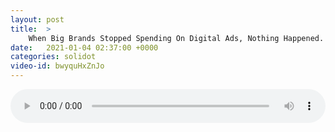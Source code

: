 ```yaml
---
layout: post
title:  >
    When Big Brands Stopped Spending On Digital Ads, Nothing Happened. Why?
date:   2021-01-04 02:37:00 +0000
categories: solidot
video-id: bwyquHxZnJo
---
```


<audio src="/assets/f29f61134024b4fbcc5069a921774f94.mp3" style="width: 100%;" controls></audio>


